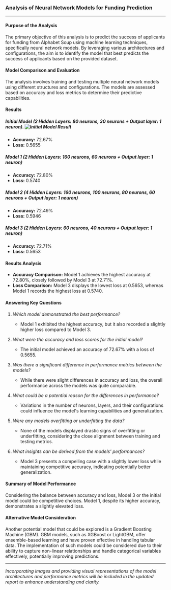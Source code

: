 ### Analysis of Neural Network Models for Funding Prediction

---

#### Purpose of the Analysis

The primary objective of this analysis is to predict the success of applicants for funding from Alphabet Soup using machine learning techniques, specifically neural network models. By leveraging various architectures and configurations, the aim is to identify the model that best predicts the success of applicants based on the provided dataset.

#### Model Comparison and Evaluation

The analysis involves training and testing multiple neural network models using different structures and configurations. The models are assessed based on accuracy and loss metrics to determine their predictive capabilities.

#### Results

##### Initial Model (2 Hidden Layers: 80 neurons, 30 neurons + Output layer: 1 neuron).  ![Initial Model Result](https://github.com/gpang98/Challenge21_deep-learning-challenge.git/Images/Initial_Model_Architecture_Result.jpg)

- **Accuracy:** 72.67%
- **Loss:** 0.5655

##### Model 1 (2 Hidden Layers: 160 neurons, 60 neurons + Output layer: 1 neuron)
- **Accuracy:** 72.80%
- **Loss:** 0.5740

##### Model 2 (4 Hidden Layers: 160 neurons, 100 neurons, 80 neurons, 60 neurons + Output layer: 1 neuron)
- **Accuracy:** 72.49%
- **Loss:** 0.5946

##### Model 3 (2 Hidden Layers: 60 neurons, 40 neurons + Output layer: 1 neuron)
- **Accuracy:** 72.71%
- **Loss:** 0.5653

#### Results Analysis

- **Accuracy Comparison:** Model 1 achieves the highest accuracy at 72.80%, closely followed by Model 3 at 72.71%.
- **Loss Comparison:** Model 3 displays the lowest loss at 0.5653, whereas Model 1 records the highest loss at 0.5740.

#### Answering Key Questions

1. *Which model demonstrated the best performance?*
   - Model 1 exhibited the highest accuracy, but it also recorded a slightly higher loss compared to Model 3.

2. *What were the accuracy and loss scores for the initial model?*
   - The initial model achieved an accuracy of 72.67% with a loss of 0.5655.

3. *Was there a significant difference in performance metrics between the models?*
   - While there were slight differences in accuracy and loss, the overall performance across the models was quite comparable.

4. *What could be a potential reason for the differences in performance?*
   - Variations in the number of neurons, layers, and their configurations could influence the model's learning capabilities and generalization.

5. *Were any models overfitting or underfitting the data?*
   - None of the models displayed drastic signs of overfitting or underfitting, considering the close alignment between training and testing metrics.

6. *What insights can be derived from the models' performances?*
   - Model 3 presents a compelling case with a slightly lower loss while maintaining competitive accuracy, indicating potentially better generalization.

#### Summary of Model Performance

Considering the balance between accuracy and loss, Model 3 or the initial model could be competitive choices. Model 1, despite its higher accuracy, demonstrates a slightly elevated loss.

#### Alternative Model Consideration

Another potential model that could be explored is a Gradient Boosting Machine (GBM). GBM models, such as XGBoost or LightGBM, offer ensemble-based learning and have proven effective in handling tabular data. The implementation of such models could be considered due to their ability to capture non-linear relationships and handle categorical variables effectively, potentially improving predictions.

---
*Incorporating images and providing visual representations of the model architectures and performance metrics will be included in the updated report to enhance understanding and clarity.*
